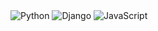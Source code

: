 
<!--
**rimi0108/rimi0108** is a ✨ _special_ ✨ repository because its `README.md` (this file) appears on your GitHub profile.

Here are some ideas to get you started:

- 🔭 I’m currently working on ...
- 🌱 I’m currently learning ...
- 👯 I’m looking to collaborate on ...
- 🤔 I’m looking for help with ...
- 💬 Ask me about ...
- 📫 How to reach me: ...
- 😄 Pronouns: ...
- ⚡ Fun fact: ...
-->

<img alt="Python" src ="https://img.shields.io/badge/Python-3776AB.svg?&style=for-the-badge&logo=Python&logoColor=white"/>
<img alt="Django" src ="https://img.shields.io/badge/Django-092E20.svg?&style=for-the-badge&logo=Django&logoColor=white"/>
<img alt="JavaScript" src ="https://img.shields.io/badge/JavaScript-F7DF1E.svg?&style=for-the-badge&logo=JavaScript&logoColor=black"/>

